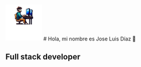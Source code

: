 
<a href="https://matedeveloop.com" style="display:inline-block"><img src="https://github.com/MateMaki33/MateMaki33/blob/main/pixelart.png"/></a> # Hola, mi nombre es Jose Luis Díaz 👋
## Full stack developer
